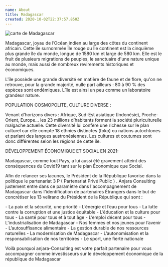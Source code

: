 ```yaml
---
name: About
title: Madagascar
created: 2020-10-02T22:37:57.850Z
---
```

<div className="container">

<div className="card">

<div className="mada-ville">

![carte de Madagascar](/media/img/madagascar-2020.jpg)

</div>

<div className="card-container">

Madagascar, joyau de l’Océan indien au large des côtes du continent africain. Cette île surnommée Île rouge ou Île continent est la cinquième plus grande île du monde, longue de 1580 km et large de 580 km. Elle est le fruit de plusieurs migrations de peuples, le sanctuaire d'une nature unique au monde, mais aussi de nombreux revirements historiques et économiques.

L'île possède une grande diversité en matière de faune et de flore, qu'on ne retrouve, pour la grande majorité, nulle part ailleurs : 80 à 90 % des espèces sont endémiques. L’île est ainsi un peu comme un laboratoire grandeur nature.

POPULATION COSMOPOLITE, CULTURE DIVERSE :

Venant d'horizons divers : Afrique, Sud-Est asiatique (Indonésie), Proche-Orient, Europe… les 23 millions d’habitants forment la société pluriculturelle malgache actuelle. Cette diversité lui confère une richesse sur le plan culturel car elle compte 18 ethnies distinctes (foko) ou nations autochtones et parlant des langues austronésiennes. Les cultures et coutumes sont donc différentes selon les régions de cette ile.

DÉVELOPPEMENT ÉCONOMIQUE ET SOCIAL EN 2021:

Madagascar, comme tout Pays, a lui aussi été gravement atteint des conséquences du Covid19 tant sur le plan Économique que Social.

Afin de relancer ses lacunes, le Président de la République favorise dans la politique le partenariat 3 P ( Partenariat Privé Public ) . Anjara Consulting justement entre dans ce paramètre dans l'accompagnement de Madagascar dans l'identification de partenaires Étrangers dans le but de concrétiser les 13 velirano du Président de la République qui sont :

\- La paix et la sécurité, une prioritê
\- L’énergie et l’eau pour tous
\- La lutte contre la corruption et une justice équitable
\- L’éducation et la culture pour tous
\- La santé pour tous et à tout âge
\- L’emploi décent pour tous
\- L’industrialisation de Madagascar
\- Nos femmes et nos jeunes pour l’avenir
\- L’autosuffisance alimentaire
\- La gestion durable de nos ressources naturelles
\- La modernisation de Madagascar
\- L’autonomisation et la responsabilisation de nos territoires
\- Le sport, une fierté nationale


Voilà pourquoi anjara-Consulting est votre parfait partenaire pour vous accompagner comme investisseurs sur le développement économique de la république de Madagascar

</div>

</div>

</div>